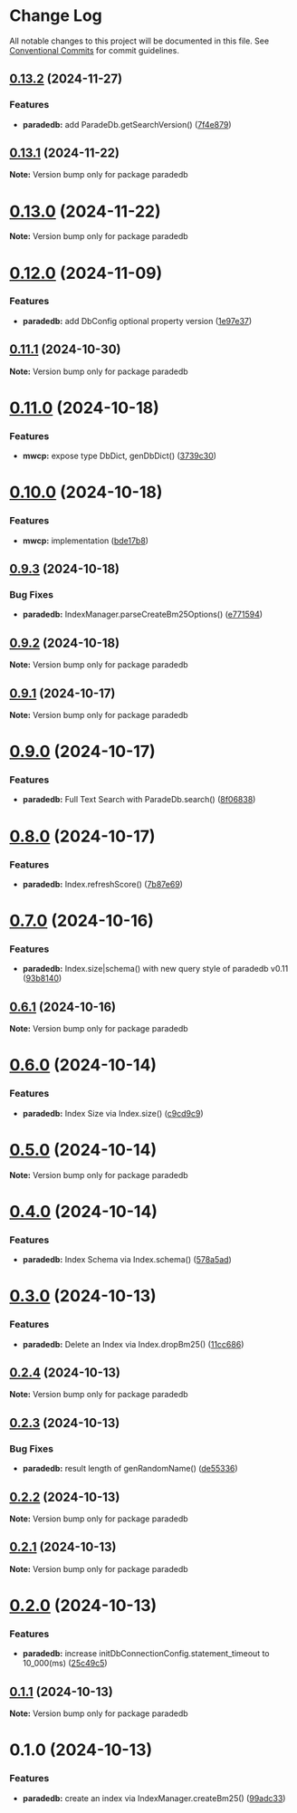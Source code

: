 # Change Log

All notable changes to this project will be documented in this file.
See [Conventional Commits](https://conventionalcommits.org) for commit guidelines.

## [0.13.2](https://github.com/waitingsong/paradedb/compare/v0.13.1...v0.13.2) (2024-11-27)


### Features

* **paradedb:** add ParadeDb.getSearchVersion() ([7f4e879](https://github.com/waitingsong/paradedb/commit/7f4e8795170de01ede392c9c941c67c6ad230632))





## [0.13.1](https://github.com/waitingsong/paradedb/compare/v0.13.0...v0.13.1) (2024-11-22)

**Note:** Version bump only for package paradedb





# [0.13.0](https://github.com/waitingsong/paradedb/compare/v0.12.0...v0.13.0) (2024-11-22)

**Note:** Version bump only for package paradedb





# [0.12.0](https://github.com/waitingsong/paradedb/compare/v0.11.1...v0.12.0) (2024-11-09)


### Features

* **paradedb:** add DbConfig optional property version ([1e97e37](https://github.com/waitingsong/paradedb/commit/1e97e37687b4698a8ff94395bcc6253d643ed5a7))





## [0.11.1](https://github.com/waitingsong/paradedb/compare/v0.11.0...v0.11.1) (2024-10-30)

**Note:** Version bump only for package paradedb





# [0.11.0](https://github.com/waitingsong/paradedb/compare/v0.10.0...v0.11.0) (2024-10-18)


### Features

* **mwcp:** expose type DbDict, genDbDict() ([3739c30](https://github.com/waitingsong/paradedb/commit/3739c30d32ed794efb3c4b2cdc00d9b8fb319ce7))





# [0.10.0](https://github.com/waitingsong/paradedb/compare/v0.9.3...v0.10.0) (2024-10-18)


### Features

* **mwcp:** implementation ([bde17b8](https://github.com/waitingsong/paradedb/commit/bde17b8735cfa810ea8925a206a2a277050f78fc))





## [0.9.3](https://github.com/waitingsong/paradedb/compare/v0.9.2...v0.9.3) (2024-10-18)


### Bug Fixes

* **paradedb:** IndexManager.parseCreateBm25Options() ([e771594](https://github.com/waitingsong/paradedb/commit/e771594a0dc2f2f989a4a8a66c5a31685d5b2932))





## [0.9.2](https://github.com/waitingsong/paradedb/compare/v0.9.1...v0.9.2) (2024-10-18)

**Note:** Version bump only for package paradedb





## [0.9.1](https://github.com/waitingsong/paradedb/compare/v0.9.0...v0.9.1) (2024-10-17)

**Note:** Version bump only for package paradedb





# [0.9.0](https://github.com/waitingsong/paradedb/compare/v0.8.0...v0.9.0) (2024-10-17)


### Features

* **paradedb:** Full Text Search with ParadeDb.search() ([8f06838](https://github.com/waitingsong/paradedb/commit/8f068386a09c9fcd82f86343ce5388e7097c82d0))





# [0.8.0](https://github.com/waitingsong/paradedb/compare/v0.7.0...v0.8.0) (2024-10-17)


### Features

* **paradedb:** Index.refreshScore() ([7b87e69](https://github.com/waitingsong/paradedb/commit/7b87e69fa4af5254f6da42b3929a9e72a81ad6e2))





# [0.7.0](https://github.com/waitingsong/paradedb/compare/v0.6.1...v0.7.0) (2024-10-16)


### Features

* **paradedb:** Index.size|schema() with new query style of paradedb v0.11 ([93b8140](https://github.com/waitingsong/paradedb/commit/93b814078bd4ade4f154f10cea3459119804ca4b))





## [0.6.1](https://github.com/waitingsong/paradedb/compare/v0.6.0...v0.6.1) (2024-10-16)

**Note:** Version bump only for package paradedb





# [0.6.0](https://github.com/waitingsong/paradedb/compare/v0.5.0...v0.6.0) (2024-10-14)


### Features

* **paradedb:** Index Size via Index.size() ([c9cd9c9](https://github.com/waitingsong/paradedb/commit/c9cd9c9d81b6af052075000a8925777c9b5e6aa9))





# [0.5.0](https://github.com/waitingsong/paradedb/compare/v0.4.0...v0.5.0) (2024-10-14)

**Note:** Version bump only for package paradedb





# [0.4.0](https://github.com/waitingsong/paradedb/compare/v0.3.0...v0.4.0) (2024-10-14)


### Features

* **paradedb:** Index Schema via Index.schema() ([578a5ad](https://github.com/waitingsong/paradedb/commit/578a5ad0dc513cd7a6615c6cafa9a3c02177a599))





# [0.3.0](https://github.com/waitingsong/paradedb/compare/v0.2.4...v0.3.0) (2024-10-13)


### Features

* **paradedb:** Delete an Index via Index.dropBm25() ([11cc686](https://github.com/waitingsong/paradedb/commit/11cc6861d3aaa4a819ac772699c01116c34bd07c))





## [0.2.4](https://github.com/waitingsong/paradedb/compare/v0.2.3...v0.2.4) (2024-10-13)

**Note:** Version bump only for package paradedb





## [0.2.3](https://github.com/waitingsong/paradedb/compare/v0.2.2...v0.2.3) (2024-10-13)


### Bug Fixes

* **paradedb:** result length of genRandomName() ([de55336](https://github.com/waitingsong/paradedb/commit/de5533659fbfc141f90b6af41dc168f2838b64f8))





## [0.2.2](https://github.com/waitingsong/paradedb/compare/v0.2.1...v0.2.2) (2024-10-13)

**Note:** Version bump only for package paradedb





## [0.2.1](https://github.com/waitingsong/paradedb/compare/v0.2.0...v0.2.1) (2024-10-13)

**Note:** Version bump only for package paradedb





# [0.2.0](https://github.com/waitingsong/paradedb/compare/v0.1.1...v0.2.0) (2024-10-13)


### Features

* **paradedb:** increase initDbConnectionConfig.statement_timeout to 10_000(ms) ([25c49c5](https://github.com/waitingsong/paradedb/commit/25c49c597495039865df7948359661579d3d48c8))





## [0.1.1](https://github.com/waitingsong/paradedb/compare/v0.1.0...v0.1.1) (2024-10-13)

**Note:** Version bump only for package paradedb





# 0.1.0 (2024-10-13)


### Features

* **paradedb:** create an index via IndexManager.createBm25() ([99adc33](https://github.com/waitingsong/paradedb/commit/99adc338c5e773a918f01f284437fbd9ff0f4406))
